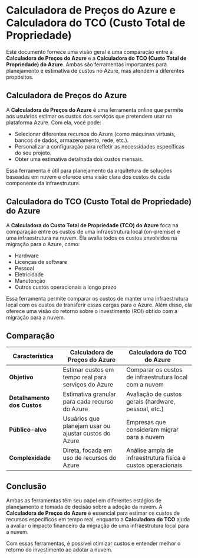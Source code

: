 # Calculadora de Preços do Azure e Calculadora do TCO (Custo Total de Propriedade)

Este documento fornece uma visão geral e uma comparação entre a **Calculadora de Preços do Azure** e a **Calculadora do TCO (Custo Total de Propriedade) do Azure**. Ambas são ferramentas importantes para planejamento e estimativa de custos no Azure, mas atendem a diferentes propósitos.

## Calculadora de Preços do Azure

A **Calculadora de Preços do Azure** é uma ferramenta online que permite aos usuários estimar os custos dos serviços que pretendem usar na plataforma Azure. Com ela, você pode:

- Selecionar diferentes recursos do Azure (como máquinas virtuais, bancos de dados, armazenamento, rede, etc.).
- Personalizar a configuração para refletir as necessidades específicas do seu projeto.
- Obter uma estimativa detalhada dos custos mensais.

Essa ferramenta é útil para planejamento da arquitetura de soluções baseadas em nuvem e oferece uma visão clara dos custos de cada componente da infraestrutura.

## Calculadora do TCO (Custo Total de Propriedade) do Azure

A **Calculadora do Custo Total de Propriedade (TCO) do Azure** foca na comparação entre os custos de uma infraestrutura local (on-premise) e uma infraestrutura na nuvem. Ela avalia todos os custos envolvidos na migração para o Azure, como:

- Hardware
- Licenças de software
- Pessoal
- Eletricidade
- Manutenção
- Outros custos operacionais a longo prazo

Essa ferramenta permite comparar os custos de manter uma infraestrutura local com os custos de transferir essas cargas para o Azure. Além disso, ela oferece uma visão do retorno sobre o investimento (ROI) obtido com a migração para a nuvem.

## Comparação

| Característica             | Calculadora de Preços do Azure                 | Calculadora do TCO do Azure              |
|----------------------------|-----------------------------------------------|-----------------------------------------|
| **Objetivo**                | Estimar custos em tempo real para serviços do Azure | Comparar os custos de infraestrutura local com a nuvem |
| **Detalhamento dos Custos** | Estimativa granular para cada recurso do Azure | Avaliação de custos gerais (hardware, pessoal, etc.) |
| **Público-alvo**            | Usuários que planejam usar ou ajustar custos do Azure | Empresas que consideram migrar para a nuvem |
| **Complexidade**            | Direta, focada em uso de recursos do Azure     | Análise ampla de infraestrutura física e custos operacionais |

## Conclusão

Ambas as ferramentas têm seu papel em diferentes estágios de planejamento e tomada de decisão sobre a adoção da nuvem. A **Calculadora de Preços do Azure** é essencial para estimar os custos de recursos específicos em tempo real, enquanto a **Calculadora do TCO** ajuda a avaliar o impacto financeiro da migração de uma infraestrutura local para a nuvem. 

Com essas ferramentas, é possível otimizar custos e entender melhor o retorno do investimento ao adotar a nuvem.

